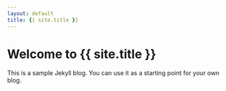 ```yaml
---
layout: default
title: {{ site.title }}
---
```


# Welcome to {{ site.title }}

This is a sample Jekyll blog. You can use it as a starting point for your own blog.
